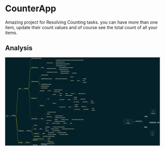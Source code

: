 # CounterApp


Amazing project for Resolving Counting tasks. you can have more than one item, update their count values and of course see the total count of all your items.


## Analysis

![CounterApp](CounterApp.png)